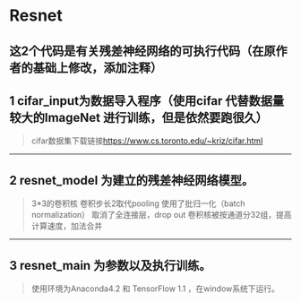 Resnet
==========================================
这2个代码是有关残差神经网络的可执行代码（在原作者的基础上修改，添加注释）
------------------------------------------
1 cifar_input为数据导入程序（使用cifar 代替数据量较大的ImageNet 进行训练，但是依然要跑很久）
------------------------------------------
> cifar数据集下载链接<https://www.cs.toronto.edu/~kriz/cifar.html>
------------------------------------------
2 resnet_model 为建立的残差神经网络模型。
------------------------------------------
> 3*3的卷积核
> 卷积步长2取代pooling
> 使用了批归一化（batch normalization）
> 取消了全连接层，drop out
> 卷积核被按通道分32组，提高计算速度，加法合并
------------------------------------------
3 resnet_main 为参数以及执行训练。
------------------------------------------
> 使用环境为Anaconda4.2 和 TensorFlow 1.1 ，在window系统下运行。
